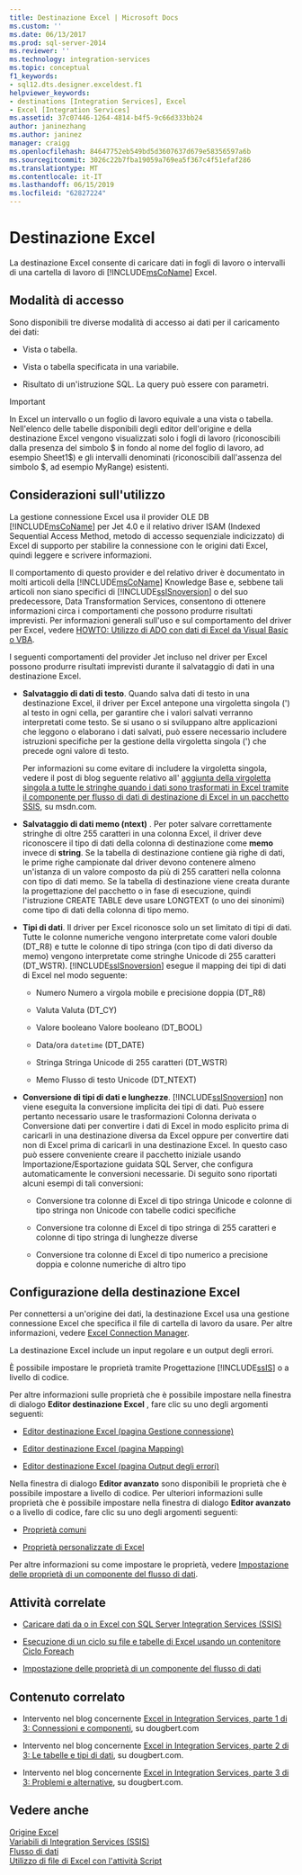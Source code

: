 ```yaml
---
title: Destinazione Excel | Microsoft Docs
ms.custom: ''
ms.date: 06/13/2017
ms.prod: sql-server-2014
ms.reviewer: ''
ms.technology: integration-services
ms.topic: conceptual
f1_keywords:
- sql12.dts.designer.exceldest.f1
helpviewer_keywords:
- destinations [Integration Services], Excel
- Excel [Integration Services]
ms.assetid: 37c07446-1264-4814-b4f5-9c66d333bb24
author: janinezhang
ms.author: janinez
manager: craigg
ms.openlocfilehash: 84647752eb549bd5d3607637d679e58356597a6b
ms.sourcegitcommit: 3026c22b7fba19059a769ea5f367c4f51efaf286
ms.translationtype: MT
ms.contentlocale: it-IT
ms.lasthandoff: 06/15/2019
ms.locfileid: "62827224"
---
```

# <a name="excel-destination"></a>Destinazione Excel
  La destinazione Excel consente di caricare dati in fogli di lavoro o intervalli di una cartella di lavoro di [!INCLUDE[msCoName](../../includes/msconame-md.md)] Excel.  
  
## <a name="access-modes"></a>Modalità di accesso  
 Sono disponibili tre diverse modalità di accesso ai dati per il caricamento dei dati:  
  
-   Vista o tabella.  
  
-   Vista o tabella specificata in una variabile.  
  
-   Risultato di un'istruzione SQL. La query può essere con parametri.  
  
> [!IMPORTANT]  
>  In Excel un intervallo o un foglio di lavoro equivale a una vista o tabella. Nell'elenco delle tabelle disponibili degli editor dell'origine e della destinazione Excel vengono visualizzati solo i fogli di lavoro (riconoscibili dalla presenza del simbolo $ in fondo al nome del foglio di lavoro, ad esempio Sheet1$) e gli intervalli denominati (riconoscibili dall'assenza del simbolo $, ad esempio MyRange) esistenti.  
  
## <a name="usage-considerations"></a>Considerazioni sull'utilizzo  
 La gestione connessione Excel usa il provider OLE DB [!INCLUDE[msCoName](../../includes/msconame-md.md)] per Jet 4.0 e il relativo driver ISAM (Indexed Sequential Access Method, metodo di accesso sequenziale indicizzato) di Excel di supporto per stabilire la connessione con le origini dati Excel, quindi leggere e scrivere informazioni.  
  
 Il comportamento di questo provider e del relativo driver è documentato in molti articoli della [!INCLUDE[msCoName](../../includes/msconame-md.md)] Knowledge Base e, sebbene tali articoli non siano specifici di [!INCLUDE[ssISnoversion](../../includes/ssisnoversion-md.md)] o del suo predecessore, Data Transformation Services, consentono di ottenere informazioni circa i comportamenti che possono produrre risultati imprevisti. Per informazioni generali sull'uso e sul comportamento del driver per Excel, vedere [HOWTO: Utilizzo di ADO con dati di Excel da Visual Basic o VBA](https://support.microsoft.com/kb/257819).  
  
 I seguenti comportamenti del provider Jet incluso nel driver per Excel possono produrre risultati imprevisti durante il salvataggio di dati in una destinazione Excel.  
  
-   **Salvataggio di dati di testo**. Quando salva dati di testo in una destinazione Excel, il driver per Excel antepone una virgoletta singola (') al testo in ogni cella, per garantire che i valori salvati verranno interpretati come testo. Se si usano o si sviluppano altre applicazioni che leggono o elaborano i dati salvati, può essere necessario includere istruzioni specifiche per la gestione della virgoletta singola (') che precede ogni valore di testo.  
  
     Per informazioni su come evitare di includere la virgoletta singola, vedere il post di blog seguente relativo all' [aggiunta della virgoletta singola a tutte le stringhe quando i dati sono trasformati in Excel tramite il componente per flusso di dati di destinazione di Excel in un pacchetto SSIS](https://go.microsoft.com/fwlink/?LinkId=400876), su msdn.com.  
  
-   **Salvataggio di dati memo (ntext)** . Per poter salvare correttamente stringhe di oltre 255 caratteri in una colonna Excel, il driver deve riconoscere il tipo di dati della colonna di destinazione come **memo** invece di **string**. Se la tabella di destinazione contiene già righe di dati, le prime righe campionate dal driver devono contenere almeno un'istanza di un valore composto da più di 255 caratteri nella colonna con tipo di dati memo. Se la tabella di destinazione viene creata durante la progettazione del pacchetto o in fase di esecuzione, quindi l'istruzione CREATE TABLE deve usare LONGTEXT (o uno dei sinonimi) come tipo di dati della colonna di tipo memo.  
  
-   **Tipi di dati**. Il driver per Excel riconosce solo un set limitato di tipi di dati. Tutte le colonne numeriche vengono interpretate come valori double (DT_R8) e tutte le colonne di tipo stringa (con tipo di dati diverso da memo) vengono interpretate come stringhe Unicode di 255 caratteri (DT_WSTR). [!INCLUDE[ssISnoversion](../../includes/ssisnoversion-md.md)] esegue il mapping dei tipi di dati di Excel nel modo seguente:  
  
    -   Numero    Numero a virgola mobile e precisione doppia (DT_R8)  
  
    -   Valuta     Valuta (DT_CY)  
  
    -   Valore booleano     Valore booleano (DT_BOOL)  
  
    -   Data/ora `datetime` (DT_DATE)  
  
    -   Stringa     Stringa Unicode di 255 caratteri (DT_WSTR)  
  
    -   Memo     Flusso di testo Unicode (DT_NTEXT)  
  
-   **Conversione di tipi di dati e lunghezze**. [!INCLUDE[ssISnoversion](../../includes/ssisnoversion-md.md)] non viene eseguita la conversione implicita dei tipi di dati. Può essere pertanto necessario usare le trasformazioni Colonna derivata o Conversione dati per convertire i dati di Excel in modo esplicito prima di caricarli in una destinazione diversa da Excel oppure per convertire dati non di Excel prima di caricarli in una destinazione Excel. In questo caso può essere conveniente creare il pacchetto iniziale usando Importazione/Esportazione guidata SQL Server, che configura automaticamente le conversioni necessarie. Di seguito sono riportati alcuni esempi di tali conversioni:  
  
    -   Conversione tra colonne di Excel di tipo stringa Unicode e colonne di tipo stringa non Unicode con tabelle codici specifiche  
  
    -   Conversione tra colonne di Excel di tipo stringa di 255 caratteri e colonne di tipo stringa di lunghezze diverse  
  
    -   Conversione tra colonne di Excel di tipo numerico a precisione doppia e colonne numeriche di altro tipo  
  
## <a name="configuration-of-the-excel-destination"></a>Configurazione della destinazione Excel  
 Per connettersi a un'origine dei dati, la destinazione Excel usa una gestione connessione Excel che specifica il file di cartella di lavoro da usare. Per altre informazioni, vedere [Excel Connection Manager](../connection-manager/excel-connection-manager.md).  
  
 La destinazione Excel include un input regolare e un output degli errori.  
  
 È possibile impostare le proprietà tramite Progettazione [!INCLUDE[ssIS](../../includes/ssis-md.md)] o a livello di codice.  
  
 Per altre informazioni sulle proprietà che è possibile impostare nella finestra di dialogo **Editor destinazione Excel** , fare clic su uno degli argomenti seguenti:  
  
-   [Editor destinazione Excel &#40;pagina Gestione connessione&#41;](../excel-destination-editor-connection-manager-page.md)  
  
-   [Editor destinazione Excel &#40;pagina Mapping&#41;](../excel-destination-editor-mappings-page.md)  
  
-   [Editor destinazione Excel &#40;pagina Output degli errori&#41;](../excel-destination-editor-error-output-page.md)  
  
 Nella finestra di dialogo **Editor avanzato** sono disponibili le proprietà che è possibile impostare a livello di codice. Per ulteriori informazioni sulle proprietà che è possibile impostare nella finestra di dialogo **Editor avanzato** o a livello di codice, fare clic su uno degli argomenti seguenti:  
  
-   [Proprietà comuni](../common-properties.md)  
  
-   [Proprietà personalizzate di Excel](excel-custom-properties.md)  
  
 Per altre informazioni su come impostare le proprietà, vedere [Impostazione delle proprietà di un componente del flusso di dati](set-the-properties-of-a-data-flow-component.md).  
  
## <a name="related-tasks"></a>Attività correlate  
  
-   [Caricare dati da o in Excel con SQL Server Integration Services (SSIS)](../load-data-to-from-excel-with-ssis.md)  
  
-   [Esecuzione di un ciclo su file e tabelle di Excel usando un contenitore Ciclo Foreach](../control-flow/foreach-loop-container.md)  
  
-   [Impostazione delle proprietà di un componente del flusso di dati](set-the-properties-of-a-data-flow-component.md)  
  
## <a name="related-content"></a>Contenuto correlato  
  
-   Intervento nel blog concernente [Excel in Integration Services, parte 1 di 3: Connessioni e componenti](https://go.microsoft.com/fwlink/?LinkId=217674), su dougbert.com  
  
-   Intervento nel blog concernente [Excel in Integration Services, parte 2 di 3: Le tabelle e tipi di dati](https://go.microsoft.com/fwlink/?LinkId=217675), su dougbert.com.  
  
-   Intervento nel blog concernente [Excel in Integration Services, parte 3 di 3: Problemi e alternative](https://go.microsoft.com/fwlink/?LinkId=217676), su dougbert.com.  
  
## <a name="see-also"></a>Vedere anche  
 [Origine Excel](excel-source.md)   
 [Variabili di Integration Services &#40;SSIS&#41;](../integration-services-ssis-variables.md)   
 [Flusso di dati](data-flow.md)   
 [Utilizzo di file di Excel con l'attività Script](../extending-packages-scripting-task-examples/working-with-excel-files-with-the-script-task.md)  
  
  
